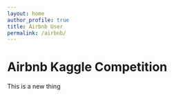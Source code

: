```yaml
---
layout: home
author_profile: true
title: Airbnb User
permalink: /airbnb/
---
```


# Airbnb Kaggle Competition

This is a new thing
